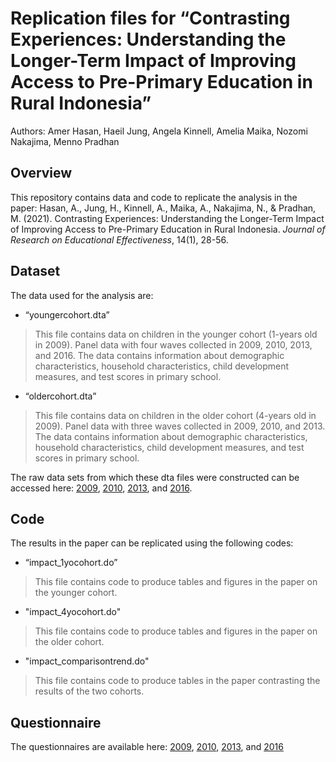 # Replication files for “Contrasting Experiences: Understanding the Longer-Term Impact of Improving Access to Pre-Primary Education in Rural Indonesia”

Authors: Amer Hasan, Haeil Jung, Angela Kinnell, Amelia Maika, Nozomi Nakajima, Menno Pradhan

## Overview
This repository contains data and code to replicate the analysis in the paper: Hasan, A., Jung, H., Kinnell, A., Maika, A., Nakajima, N., & Pradhan, M. (2021). Contrasting Experiences: Understanding the Longer-Term Impact of Improving Access to Pre-Primary Education in Rural Indonesia. *Journal of Research on Educational Effectiveness*, 14(1), 28-56.

## Dataset

The data used for the analysis are:

+ “youngercohort.dta”
> This file contains data on children in the younger cohort (1-years old in 2009). Panel data with four waves collected in 2009, 2010, 2013, and 2016. The data contains information about demographic characteristics, household characteristics, child development measures, and test scores in primary school.

+ “oldercohort.dta”
> This file contains data on children in the older cohort (4-years old in 2009). Panel data with three waves collected in 2009, 2010, and 2013. The data contains information about demographic characteristics, household characteristics, child development measures, and test scores in primary school.

The raw data sets from which these dta files were constructed can be accessed here: [2009](https://microdata.worldbank.org/index.php/catalog/3534), [2010](https://microdata.worldbank.org/index.php/catalog/3535), [2013](https://microdata.worldbank.org/index.php/catalog/3536), and [2016](https://microdata.worldbank.org/index.php/catalog/3537).

## Code

The results in the paper can be replicated using the following codes: 

+ “impact_1yocohort.do”
> This file contains code to produce tables and figures in the paper on the younger cohort.

+ "impact_4yocohort.do"
> This file contains code to produce tables and figures in the paper on the older cohort.

+ "impact_comparisontrend.do"
> This file contains code to produce tables in the paper contrasting the results of the two cohorts.

## Questionnaire
The questionnaires are available here: [2009](https://microdata.worldbank.org/index.php/catalog/3534), [2010](https://microdata.worldbank.org/index.php/catalog/3535), [2013](https://microdata.worldbank.org/index.php/catalog/3536), and [2016](https://microdata.worldbank.org/index.php/catalog/3537)






